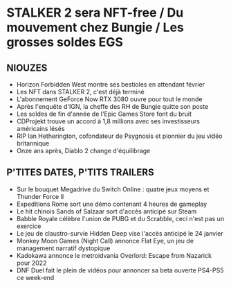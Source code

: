 # STALKER 2 sera NFT-free / Du mouvement chez Bungie / Les grosses soldes EGS

## NIOUZES

- Horizon Forbidden West montre ses bestioles en attendant février
- Les NFT dans STALKER 2, c'est déjà terminé
- L'abonnement GeForce Now RTX 3080 ouvre pour tout le monde
- Après l'enquête d'IGN, la cheffe des RH de Bungie quitte son poste
- Les soldes de fin d'année de l'Epic Games Store font du bruit
- CDProjekt trouve un accord à 1,8 millions avec ses investisseurs américains lésés
- RIP Ian Hetherington, cofondateur de Psygnosis et pionnier du jeu vidéo britannique
- Onze ans après, Diablo 2 change d'équilibrage

## P'TITES DATES, P'TITS TRAILERS

- Sur le bouquet Megadrive du Switch Online : quatre jeux moyens et Thunder Force II
- Expeditions Rome sort une démo contenant 4 heures de gameplay
- Le hit chinois Sands of Salzaar sort d'accès anticipé sur Steam
- Babble Royale célèbre l'union de PUBG et du Scrabble, ceci n'est pas un exercice
- Le jeu de claustro-survie Hidden Deep vise l'accès anticipé le 24 janvier
- Monkey Moon Games (Night Call) annonce Flat Eye, un jeu de management narratif dystopique
- Kadokawa annonce le metroidvania Overlord: Escape from Nazarick pour 2022
- DNF Duel fait le plein de vidéos pour annoncer sa beta ouverte PS4-PS5 ce week-end
